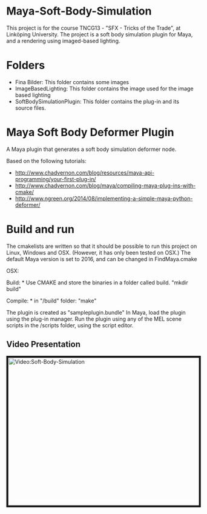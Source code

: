 # Maya-Soft-Body-Simulation
This project is for the course TNCG13 - "SFX - Tricks of the Trade", at Linköping University. The project is a soft body simulation plugin for Maya, and a rendering using imaged-based lighting.

# Folders
* Fina Bilder: This folder contains some images
* ImageBasedLighting: This folder contains the image used for the image based lighting
* SoftBodySimulationPlugin: This folder contains the plug-in and its source files.


# Maya Soft Body Deformer Plugin
A Maya plugin that generates a soft body simulation deformer node.

Based on the following tutorials:
* http://www.chadvernon.com/blog/resources/maya-api-programming/your-first-plug-in/
* http://www.chadvernon.com/blog/maya/compiling-maya-plug-ins-with-cmake/
* http://www.ngreen.org/2014/08/implementing-a-simple-maya-python-deformer/

# Build and run
The cmakelists are written so that it should be possible to run this project on Linux, Windows and OSX. (However, it has only been tested on OSX.) The default Maya version is set to 2016, and can be changed in FindMaya.cmake

OSX:

  Build:
    * Use CMAKE and store the binaries in a folder called build. "mkdir build"

  Compile:
    * in "/build" folder: "make"

 The plugin is created as "sampleplugin.bundle"
 In Maya, load the plugin using the plug-in manager.
 Run the plugin using any of the MEL scene scripts in the /scripts folder, using the script editor.

## Video Presentation
<a href="https://www.youtube.com/watch?v=bIDFvBG0WwA
" target="_blank"><img src="http://img.youtube.com/vi/bIDFvBG0WwA/0.jpg" 
alt="Video:Soft-Body-Simulation" width="640" height="390" border="5" /></a>
